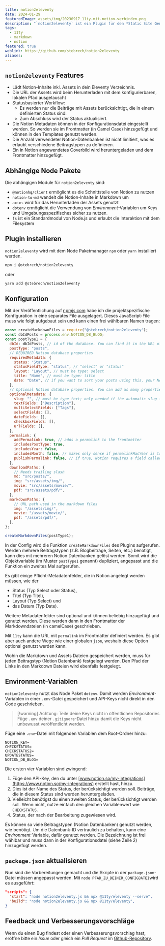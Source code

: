 ```yaml
---
title: notion2eleventy
date: 2024-01-29
featuredImage: assets/img/20230917_11ty-mit-notion-verbinden.png
description: "`notion2eleventy` ist ein Plugin für den *Static Site Generator* [Eleventy (kurz: 11ty)](https://11ty.dev). Es lädt Inhalte von Notion in dein 11ty-Verzeichnis. Mit einem statusbasierten Workflow wird dafür gesorgt, dass nur die Inhalte heruntergeladen werden, die sich verändert haben. Das Plugin ist als Node Modul auf [npmjs.com](https://www.npmjs.com/package/@stebrech/notion2eleventy) verfügbar."
tags:
  - 11ty
  - markdown
  - notion
featured: true
weblink: https://github.com/stebrech/notion2eleventy
aliases:
---
```

## `notion2eleventy` Features

- Lädt Notion-Inhalte inkl. Assets in dein Eleventy Verzeichnis.
- Die URL der Assets wird beim Herunterladen mit dem konfigurierbaren, lokalen Pfad ausgetauscht
- Statusbasierter Workflow:
    - Es werden nur die Beiträge mit Assets berücksichtigt, die in einem definierten Status sind.
    - Zum Abschluss wird der Status aktualisiert.
- Die Notion Metadaten können in der Konfigurationsdatei eingestellt werden. So werden sie im Frontmatter (in Camel Case) hinzugefügt und können in den Templates genutzt werden.
- Die Anzahl verwendeter Notion-Datenbanken ist nicht limitiert, was es erlaubt verschiedene Beitragstypen zu definieren.
- Ein in Notion angewendetes Coverbild wird heruntergeladen und dem Frontmatter hinzugefügt.

## Abhängige Node Pakete

Die abhängigen Module für `notion2eleventy` sind:

- `@notionhq/client` ermöglicht es die Schnittstelle von Notion zu nutzen
- `notion-to-md` wandelt die Notion-Inhalte in Markdown um
- `axios` wird für das Herunterladen der Assets genutzt
- `dotenv` ermöglicht die Verwendung von *Environment*-Variablen um Keys und Umgebungsspezifisches sicher zu nutzen.
- `fs` ist ein Standardmodul von Node.js und erlaubt die Interaktion mit dem Filesystem 

## Plugin installieren

`notion2eleventy` wird mit dem Node Paketmanager `npm` oder `yarn` installiert werden.  

```sh
npm i @stebrech/notion2eleventy
```

oder 

```sh
yarn add @stebrech/notion2eleventy
```

## Konfiguration

Mit der Veröffentlichung auf [npmjs.com](https://www.npmjs.com/package/@stebrech/notion2eleventy) habe ich die projektspezifische Konfiguration in eine separates File ausgelagert. Dieses JavaScript-File muss wie folgt aufgebaut sein und kann einen frei wählbaren Namen tragen:

```js
const createMarkdownFiles = require("@stebrech/notion2eleventy");
const dbIdPosts = process.env.NOTION_DB_BLOG;
const postType1 = {
  dbId: dbIdPosts, // id of the database. You can find it in the URL of the database or in the share link.
  postType: "posts",
  // REQUIRED Notion database properties
  requiredMetadata: {
    status: "Status",
    statusFieldType: "status", // "select" or "status"
    layout: "Layout", // must be type: select
    title: "Name", // must be type: title 
    date: "Date", // if you want to sort your posts using this, your Notion property needs to be called Date; must be type: date
  },
  // Optional Notion database properties. You can add as many properties for each type as you need.
  optionalMetadata: {
    slug: "", // must be type text; only needed if the automatic slug from title (like /this-is-the-title/) is not good enough. The trailing slash will be added automatically.
    textFields: ["Description"],
    multiSelectFields: ["Tags"],
    selectFields: [],
    dateFields: [],
    checkboxFields: [],
    urlFields: [],
  },
  permalink: {
    addPermalink: true, // adds a permalink to the frontmatter
    includesPostType: true,
    includesYear: false,
    includesMonth: false, // makes only sense if permalinkHasYear is true
    publishPermalink: false, // if true, Notion requires a field called "Permalink" of type "URL" in the database
  },
  downloadPaths: {
    // Needs trailing slash
    md: "src/posts/",
    img: "src/assets/img/",
    movie: "src/assets/movie/",
    pdf: "src/assets/pdf/",
  },
  markdownPaths: {
    // URL path used in the markdown files
    img: "/assets/img/",
    movie: "/assets/movie/",
    pdf: "/assets/pdf/",
  },
};

createMarkdownFiles(postType1);
```

In der Config wird die Funktion `createMarkdownFiles` des Plugins aufgerufen. Werden mehrere Beitragstypen (z.B. Blogbeiträge, Seiten, etc.) benötigt, kann dies mit mehreren Notion Datenbanken gelöst werden. Somit wird die Objektvariable (im Muster `postType1` genannt) dupliziert, angepasst und die Funktion ein zweites Mal aufgerufen.

Es gibt einige Pflicht-Metadatenfelder, die in Notion angelegt werden müssen, wie der 

- Status (Typ Select oder Status), 
- Titel (Typ Titel), 
- Layout (Typ Select) und
- das Datum (Typ Date). 

Weitere Metadatenfelder sind optional und können beliebig hinzugefügt und genutzt werden. Diese werden dann in den Frontmatter der Markdowndateien (in camelCase) geschrieben.

Mit `11ty` kann die URL mit `permalink` im Frontmatter definiert werden. Es gibt aber auch andere Wege wie einer globalen `json`, weshalb diese Option optional genutzt werden kann.

Wohin die Markdown und Assets Dateien gespeichert werden, muss für jeden Beitragstyp (Notion Datenbank) festgelegt werden. Den Pfad der Links in den Markdown Dateien wird ebenfalls festgelegt.

## Environment-Variablen

`notion2eleventy` nutzt das Node Paket `dotenv`. Damit werden *Environment*-Variablen in einer `.env`-Datei gespeichert und API-Keys nicht direkt in den Code geschrieben.

> [!warning] Achtung: Teile deine Keys nicht in öffentlichen Repositories
> Füge `.env` deiner `.gitignore`-Datei hinzu damit die Keys nicht unbewusst veröffentlicht werden.

Füge eine `.env`-Datei mit folgenden Variablen dem Root-Ordner hinzu:

```
NOTION_KEY=
CHECKSTATUS=
CHECKSTATUS2=
UPDATESTATUS=
NOTION_DB_BLOG=
```

Die ersten vier Variablen sind zwingend:

1. Füge den API-Key, den du unter [www.notion.so/my-integrations](https://www.notion.so/my-integrations) erstellt hast, hinzu.
2. Dies ist der Name des Status, der berücksichtigt werden soll. Beiträge, die in diesem Status sind werden heruntergeladen.
3. Vielleicht benötigst du einen zweiten Status, der berücksichtigt werden soll. Wenn nicht, nutze einfach den gleichen Variablenwert wie `CHECKSTATUS`.
4. Status, der nach der Bearbeitung zugewiesen wird.

Es können so viele Beitragstypen (Notion Datenbanken) genutzt werden, wie benötigt. Um die Datenbank-ID vertraulich zu behalten, kann eine *Environment*-Variable, dafür genutzt werden. Die Bezeichnung ist frei wählbar und muss dann in der Konfigurationsdatei (siehe Zeile 2) hinzugefügt werden.

## `package.json` aktualisieren

Nun sind die Vorbereitungen gemacht und die Skripte in der `package.json`-Datei müssen angepasst werden. Mit `node PFAD_ZU_DEINER_CONFIGDATEI`wird es ausgeführt:

```json
"scripts": {
  "start": "node notion2eleventy.js && npx @11ty/eleventy --serve",
  "build": "node notion2eleventy.js && npx @11ty/eleventy",
}
```

## Feedback und Verbesserungsvorschläge

Wenn du einen Bug findest oder einen Verbesserungsvorschlag hast, eröffne bitte ein *Issue* oder gleich ein *Pull Request* im [Github-Repository](https://github.com/stebrech/notion2eleventy). 